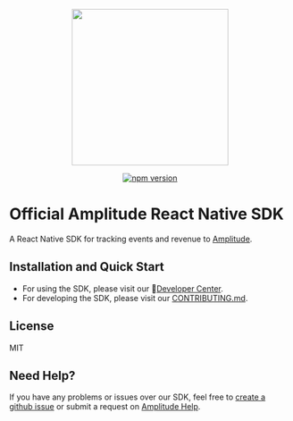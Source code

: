 <p align="center">
  <a href="https://amplitude.com" target="_blank" align="center">
    <img src="https://static.amplitude.com/lightning/46c85bfd91905de8047f1ee65c7c93d6fa9ee6ea/static/media/amplitude-logo-with-text.4fb9e463.svg" width="280">
  </a>
  <br />
</p>

<div align="center">
  
[![npm version](https://badge.fury.io/js/%40amplitude%2Freact-native.svg)](https://badge.fury.io/js/%40amplitude%2Freact-native)

</div>

# Official Amplitude React Native SDK
A React Native SDK for tracking events and revenue to [Amplitude](https://www.amplitude.com).

## Installation and Quick Start
* For using the SDK, please visit our :100:[Developer Center](https://developers.amplitude.com/docs/react-native-setup).
* For developing the SDK, please visit our [CONTRIBUTING.md](https://github.com/amplitude/Amplitude-ReactNative/blob/main/CONTRIBUTING.md).

## License
MIT

## Need Help?
If you have any problems or issues over our SDK, feel free to [create a github issue](https://github.com/amplitude/Amplitude-ReactNative/issues/new) or submit a request on [Amplitude Help](https://help.amplitude.com/hc/en-us/requests/new).
